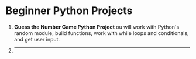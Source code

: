 # Beginner Python Projects

1. **Guess the Number Game Python Project**
ou will work with Python's random module, build functions, work with while loops and conditionals, and get user input.

2. ** **